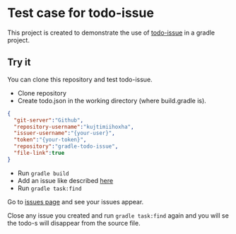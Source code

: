 # Test case for todo-issue
This project is created to demonstrate the use of [todo-issue](https://github.com/kujtimiihoxha/todo-issue) in a gradle project.
## Try it
You can clone this repository and test todo-issue.

- Clone repository 
- Create todo.json in the working directory (where build.gradle is).
```json
{
  "git-server":"Github",
  "repository-username":"kujtimiihoxha",
  "issuer-username":"{your-user}",
  "token":"{your-token}",
  "repository":"gradle-todo-issue",
  "file-link":true
}
```
- Run ``` gradle build ```
- Add an issue like described [here](https://github.com/kujtimiihoxha/todo-issue#syntax)
- Run ```gradle task:find```

Go to [issues page](https://github.com/kujtimiihoxha/gradle-todo-issue/issues) and see your issues appear.

Close any issue you created and run ```gradle task:find``` again and you will se the todo-s will disappear from the source file.